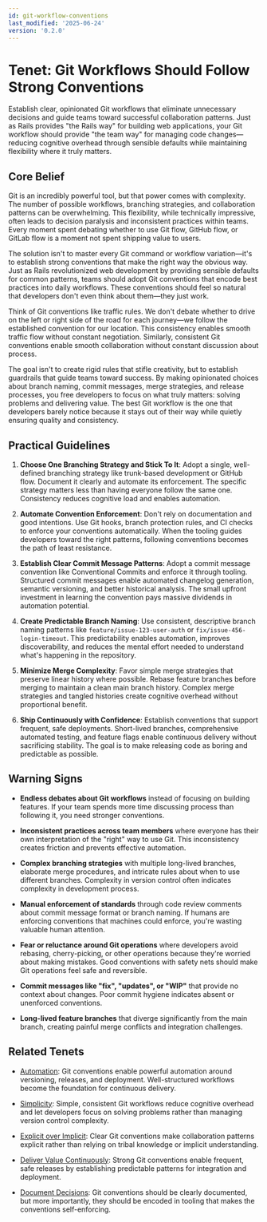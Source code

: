 ```yaml
---
id: git-workflow-conventions
last_modified: '2025-06-24'
version: '0.2.0'
---
```

# Tenet: Git Workflows Should Follow Strong Conventions

Establish clear, opinionated Git workflows that eliminate unnecessary decisions and guide teams toward successful collaboration patterns. Just as Rails provides "the Rails way" for building web applications, your Git workflow should provide "the team way" for managing code changes—reducing cognitive overhead through sensible defaults while maintaining flexibility where it truly matters.

## Core Belief

Git is an incredibly powerful tool, but that power comes with complexity. The number of possible workflows, branching strategies, and collaboration patterns can be overwhelming. This flexibility, while technically impressive, often leads to decision paralysis and inconsistent practices within teams. Every moment spent debating whether to use Git flow, GitHub flow, or GitLab flow is a moment not spent shipping value to users.

The solution isn't to master every Git command or workflow variation—it's to establish strong conventions that make the right way the obvious way. Just as Rails revolutionized web development by providing sensible defaults for common patterns, teams should adopt Git conventions that encode best practices into daily workflows. These conventions should feel so natural that developers don't even think about them—they just work.

Think of Git conventions like traffic rules. We don't debate whether to drive on the left or right side of the road for each journey—we follow the established convention for our location. This consistency enables smooth traffic flow without constant negotiation. Similarly, consistent Git conventions enable smooth collaboration without constant discussion about process.

The goal isn't to create rigid rules that stifle creativity, but to establish guardrails that guide teams toward success. By making opinionated choices about branch naming, commit messages, merge strategies, and release processes, you free developers to focus on what truly matters: solving problems and delivering value. The best Git workflow is the one that developers barely notice because it stays out of their way while quietly ensuring quality and consistency.

## Practical Guidelines

1. **Choose One Branching Strategy and Stick To It**: Adopt a single, well-defined branching strategy like trunk-based development or GitHub flow. Document it clearly and automate its enforcement. The specific strategy matters less than having everyone follow the same one. Consistency reduces cognitive load and enables automation.

2. **Automate Convention Enforcement**: Don't rely on documentation and good intentions. Use Git hooks, branch protection rules, and CI checks to enforce your conventions automatically. When the tooling guides developers toward the right patterns, following conventions becomes the path of least resistance.

3. **Establish Clear Commit Message Patterns**: Adopt a commit message convention like Conventional Commits and enforce it through tooling. Structured commit messages enable automated changelog generation, semantic versioning, and better historical analysis. The small upfront investment in learning the convention pays massive dividends in automation potential.

4. **Create Predictable Branch Naming**: Use consistent, descriptive branch naming patterns like `feature/issue-123-user-auth` or `fix/issue-456-login-timeout`. This predictability enables automation, improves discoverability, and reduces the mental effort needed to understand what's happening in the repository.

5. **Minimize Merge Complexity**: Favor simple merge strategies that preserve linear history where possible. Rebase feature branches before merging to maintain a clean main branch history. Complex merge strategies and tangled histories create cognitive overhead without proportional benefit.

6. **Ship Continuously with Confidence**: Establish conventions that support frequent, safe deployments. Short-lived branches, comprehensive automated testing, and feature flags enable continuous delivery without sacrificing stability. The goal is to make releasing code as boring and predictable as possible.

## Warning Signs

- **Endless debates about Git workflows** instead of focusing on building features. If your team spends more time discussing process than following it, you need stronger conventions.

- **Inconsistent practices across team members** where everyone has their own interpretation of the "right" way to use Git. This inconsistency creates friction and prevents effective automation.

- **Complex branching strategies** with multiple long-lived branches, elaborate merge procedures, and intricate rules about when to use different branches. Complexity in version control often indicates complexity in development process.

- **Manual enforcement of standards** through code review comments about commit message format or branch naming. If humans are enforcing conventions that machines could enforce, you're wasting valuable human attention.

- **Fear or reluctance around Git operations** where developers avoid rebasing, cherry-picking, or other operations because they're worried about making mistakes. Good conventions with safety nets should make Git operations feel safe and reversible.

- **Commit messages like "fix", "updates", or "WIP"** that provide no context about changes. Poor commit hygiene indicates absent or unenforced conventions.

- **Long-lived feature branches** that diverge significantly from the main branch, creating painful merge conflicts and integration challenges.

## Related Tenets

- [Automation](automation.md): Git conventions enable powerful automation around versioning, releases, and deployment. Well-structured workflows become the foundation for continuous delivery.

- [Simplicity](simplicity.md): Simple, consistent Git workflows reduce cognitive overhead and let developers focus on solving problems rather than managing version control complexity.

- [Explicit over Implicit](explicit-over-implicit.md): Clear Git conventions make collaboration patterns explicit rather than relying on tribal knowledge or implicit understanding.

- [Deliver Value Continuously](deliver-value-continuously.md): Strong Git conventions enable frequent, safe releases by establishing predictable patterns for integration and deployment.

- [Document Decisions](document-decisions.md): Git conventions should be clearly documented, but more importantly, they should be encoded in tooling that makes the conventions self-enforcing.
